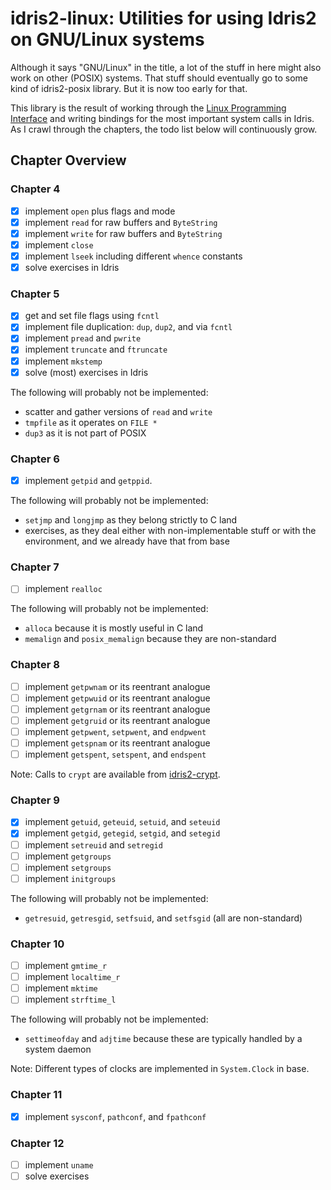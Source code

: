 # idris2-linux: Utilities for using Idris2 on GNU/Linux systems

Although it says "GNU/Linux" in the title, a lot of the stuff in here
might also work on other (POSIX) systems. That stuff should eventually
go to some kind of idris2-posix library. But it is now too early for
that.

This library is the result of working through the
[Linux Programming Interface](https://www.man7.org/tlpi/) and writing
bindings for the most important system calls in Idris. As I crawl
through the chapters, the todo list below will continuously grow.

## Chapter Overview

### Chapter 4

- [x] implement `open` plus flags and mode
- [x] implement `read` for raw buffers and `ByteString`
- [x] implement `write` for raw buffers and `ByteString`
- [x] implement `close`
- [x] implement `lseek` including different `whence` constants
- [x] solve exercises in Idris

### Chapter 5

- [x] get and set file flags using `fcntl`
- [x] implement file duplication: `dup`, `dup2`, and via `fcntl`
- [x] implement `pread` and `pwrite`
- [x] implement `truncate` and `ftruncate`
- [x] implement `mkstemp`
- [x] solve (most) exercises in Idris

The following will probably not be implemented:

* scatter and gather versions of `read` and `write`
* `tmpfile` as it operates on `FILE *`
* `dup3` as it is not part of POSIX

### Chapter 6

- [x] implement `getpid` and `getppid`.

The following will probably not be implemented:

* `setjmp` and `longjmp` as they belong strictly to C land
* exercises, as they deal either with non-implementable stuff or with the
  environment, and we already have that from base

### Chapter 7

- [ ] implement `realloc`

The following will probably not be implemented:

* `alloca` because it is mostly useful in C land
* `memalign` and `posix_memalign` because they are non-standard

### Chapter 8

- [ ] implement `getpwnam` or its reentrant analogue
- [ ] implement `getpwuid` or its reentrant analogue
- [ ] implement `getgrnam` or its reentrant analogue
- [ ] implement `getgruid` or its reentrant analogue
- [ ] implement `getpwent`, `setpwent`, and `endpwent`
- [ ] implement `getspnam` or its reentrant analogue
- [ ] implement `getspent`, `setspent`, and `endspent`

Note: Calls to `crypt` are available from [idris2-crypt](https://github.com/stefan-hoeck/idris2-crypt).

### Chapter 9

- [x] implement `getuid`, `geteuid`, `setuid`, and `seteuid`
- [x] implement `getgid`, `getegid`, `setgid`, and `setegid`
- [ ] implement `setreuid` and `setregid`
- [ ] implement `getgroups`
- [ ] implement `setgroups`
- [ ] implement `initgroups`

The following will probably not be implemented:

* `getresuid`, `getresgid`, `setfsuid`, and `setfsgid` (all are non-standard)

### Chapter 10

- [ ] implement `gmtime_r`
- [ ] implement `localtime_r`
- [ ] implement `mktime`
- [ ] implement `strftime_l`

The following will probably not be implemented:

* `settimeofday` and `adjtime` because these are typically handled by
  a system daemon

Note: Different types of clocks are implemented in `System.Clock` in base.

### Chapter 11

- [x] implement `sysconf`, `pathconf`, and `fpathconf`

### Chapter 12

- [ ] implement `uname`
- [ ] solve exercises
